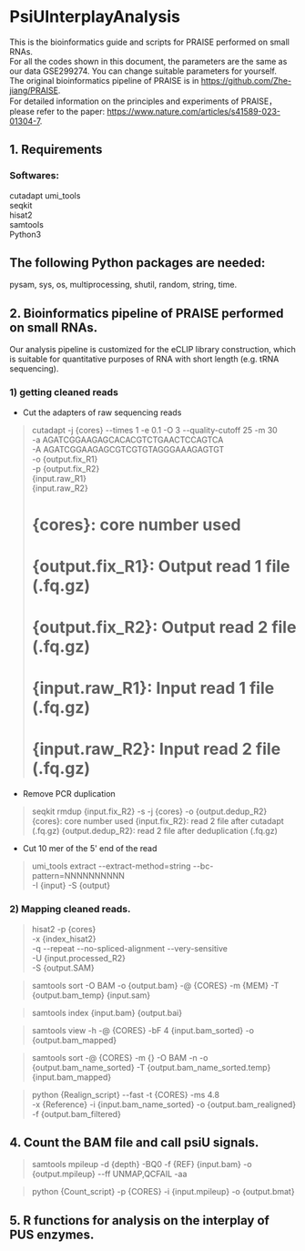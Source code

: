 # PsiUInterplayAnalysis

This is the bioinformatics guide and scripts for PRAISE performed on small RNAs.   
For all the codes shown in this document, the parameters are the same as our data GSE299274. You can change suitable parameters for yourself.  
The original bioinformatics pipeline of PRAISE is in https://github.com/Zhe-jiang/PRAISE.  
For detailed information on the principles and experiments of PRAISE， please refer to the paper: https://www.nature.com/articles/s41589-023-01304-7.

## 1. Requirements
### Softwares:
cutadapt
umi_tools  
seqkit  
hisat2  
samtools  
Python3  
## The following Python packages are needed:  
pysam, sys, os, multiprocessing, shutil, random, string, time.

## 2. Bioinformatics pipeline of PRAISE performed on small RNAs.
Our analysis pipeline is customized for the eCLIP library construction, which is suitable for quantitative purposes of RNA with short length (e.g. tRNA sequencing).

### 1) getting cleaned reads
- Cut the adapters of raw sequencing reads
> cutadapt -j {cores} --times 1 -e 0.1 -O 3 --quality-cutoff 25 -m 30 \
> -a AGATCGGAAGAGCACACGTCTGAACTCCAGTCA \
> -A AGATCGGAAGAGCGTCGTGTAGGGAAAGAGTGT \
> -o {output.fix_R1} \
> -p {output.fix_R2} \
> {input.raw_R1} \
> {input.raw_R2}
> # {cores}: core number used
> # {output.fix_R1}: Output read 1 file (.fq.gz)
> # {output.fix_R2}: Output read 2 file (.fq.gz)
> # {input.raw_R1}: Input read 1 file (.fq.gz)
> # {input.raw_R2}: Input read 2 file (.fq.gz)

- Remove PCR duplication
> seqkit rmdup {input.fix_R2} -s -j {cores} -o {output.dedup_R2}
> {cores}: core number used
> {input.fix_R2}: read 2 file after cutadapt (.fq.gz)
> {output.dedup_R2}:  read 2 file after deduplication (.fq.gz)

- Cut 10 mer of the 5' end of the read
> umi_tools extract --extract-method=string --bc-pattern=NNNNNNNNNN \
> -I {input} -S {output}
> 

### 2) Mapping cleaned reads.
>hisat2 -p {cores} \
>-x {index_hisat2} \
>-q --repeat --no-spliced-alignment --very-sensitive \
>-U {input.processed_R2} \
>-S {output.SAM}

>samtools sort -O BAM -o {output.bam} -@ {CORES} -m {MEM} -T {output.bam_temp} {input.sam}

>samtools index {input.bam} {output.bai}

>samtools view -h -@ {CORES} -bF 4 {input.bam_sorted} -o {output.bam_mapped}

>samtools sort -@ {CORES} -m {} -O BAM -n -o {output.bam_name_sorted} -T {output.bam_name_sorted.temp} {input.bam_mapped}

>python {Realign_script} --fast -t {CORES} -ms 4.8 \
>-x {Reference} -i {input.bam_name_sorted} -o {output.bam_realigned} -f {output.bam_filtered}

## 4. Count the BAM file and call psiU signals.

>samtools mpileup -d {depth} -BQ0 -f {REF} {input.bam} -o {output.mpileup} --ff UNMAP,QCFAIL -aa

>python {Count_script} -p {CORES} -i {input.mpileup} -o {output.bmat}

## 5. R functions for analysis on the interplay of PUS enzymes.







